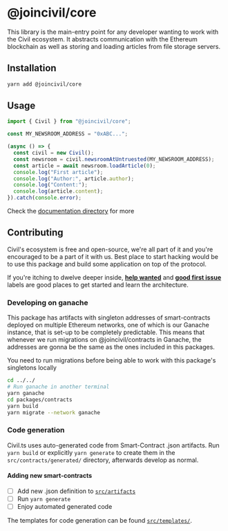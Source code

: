 # @joincivil/core

This library is the main-entry point for any developer wanting to work with the Civil ecosystem. It abstracts communication with the Ethereum blockchain as well as storing and loading articles from file storage servers.

## Installation

```bash
yarn add @joincivil/core
```

## Usage

```typescript
import { Civil } from "@joincivil/core";

const MY_NEWSROOM_ADDRESS = "0xABC...";

(async () => {
  const civil = new Civil();
  const newsroom = civil.newsroomAtUntruested(MY_NEWSROOM_ADDRESS);
  const article = await newsroom.loadArticle(0);
  console.log("First article");
  console.log("Author:", article.author);
  console.log("Content:");
  console.log(article.content);
}).catch(console.error);
```

Check the [documentation directory](./doc) for more

## Contributing

Civil's ecosystem is free and open-source, we're all part of it and you're encouraged to be a part of it with us.
Best place to start hacking would be to use this package and build some application on top of the protocol.

If you're itching to dwelve deeper inside, [**help wanted**](https://github.com/joincivil/Civil/issues?q=is%3Aissue+is%3Aopen+label%3A%22help+wanted%22)
and [**good first issue**](https://github.com/joincivil/Civil/issues?q=is%3Aissue+is%3Aopen+label%3A%22good+first+issue%22) labels are good places to get started and learn the architecture.

### Developing on ganache

This package has artifacts with singleton addresses of smart-contracts deployed on multiple Ethereum networks, one of which is our Ganache instance, that is set-up to be completely predictable.
This means that whenever we run migrations on @joincivil/contracts in Ganache, the addresses are gonna be the same as the ones included in this packages.

You need to run migrations before being able to work with this package's singletons locally

```bash
cd ../../
# Run ganache in another terminal
yarn ganache
cd packages/contracts
yarn build
yarn migrate --network ganache
```

### Code generation

Civil.ts uses auto-generated code from Smart-Contract .json artifacts.
Run `yarn build` or explicitly `yarn generate` to create them in the `src/contracts/generated/` directory, afterwards develop as normal.

#### Adding new smart-contracts

* [ ] Add new .json definition to [`src/artifacts`](./src/artifacts/)
* [ ] Run `yarn generate`
* [ ] Enjoy automated generated code

The templates for code generation can be found [`src/templates/`](./src/templates).

